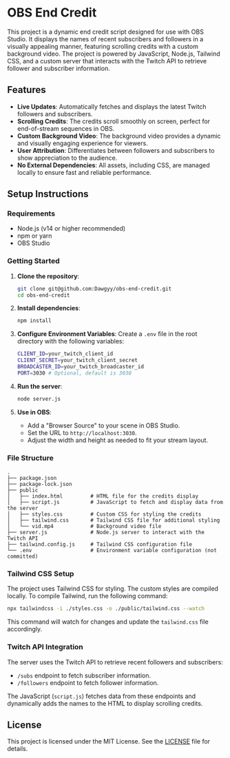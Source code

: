 
# OBS End Credit

This project is a dynamic end credit script designed for use with OBS Studio. It displays the names of recent subscribers and followers in a visually appealing manner, featuring scrolling credits with a custom background video. The project is powered by JavaScript, Node.js, Tailwind CSS, and a custom server that interacts with the Twitch API to retrieve follower and subscriber information.

## Features

- **Live Updates**: Automatically fetches and displays the latest Twitch followers and subscribers.
- **Scrolling Credits**: The credits scroll smoothly on screen, perfect for end-of-stream sequences in OBS.
- **Custom Background Video**: The background video provides a dynamic and visually engaging experience for viewers.
- **User Attribution**: Differentiates between followers and subscribers to show appreciation to the audience.
- **No External Dependencies**: All assets, including CSS, are managed locally to ensure fast and reliable performance.

## Setup Instructions

### Requirements

- Node.js (v14 or higher recommended)
- npm or yarn
- OBS Studio

### Getting Started

1. **Clone the repository**:
   ```sh
   git clone git@github.com:Dawgyy/obs-end-credit.git
   cd obs-end-credit
   ```

2. **Install dependencies**:
   ```sh
   npm install
   ```

3. **Configure Environment Variables**:
   Create a `.env` file in the root directory with the following variables:
   ```sh
   CLIENT_ID=your_twitch_client_id
   CLIENT_SECRET=your_twitch_client_secret
   BROADCASTER_ID=your_twitch_broadcaster_id
   PORT=3030 # Optional, default is 3030
   ```

4. **Run the server**:
   ```sh
   node server.js
   ```

5. **Use in OBS**:
   - Add a "Browser Source" to your scene in OBS Studio.
   - Set the URL to `http://localhost:3030`.
   - Adjust the width and height as needed to fit your stream layout.

### File Structure

```
.
├── package.json
├── package-lock.json
├── public
│   ├── index.html         # HTML file for the credits display
│   ├── script.js          # JavaScript to fetch and display data from the server
│   ├── styles.css         # Custom CSS for styling the credits
│   ├── tailwind.css       # Tailwind CSS file for additional styling
│   └── vid.mp4            # Background video file
├── server.js              # Node.js server to interact with the Twitch API
├── tailwind.config.js     # Tailwind CSS configuration file
└── .env                   # Environment variable configuration (not committed)
```

### Tailwind CSS Setup

The project uses Tailwind CSS for styling. The custom styles are compiled locally. To compile Tailwind, run the following command:

```sh
npx tailwindcss -i ./styles.css -o ./public/tailwind.css --watch
```

This command will watch for changes and update the `tailwind.css` file accordingly.

### Twitch API Integration

The server uses the Twitch API to retrieve recent followers and subscribers:

- `/subs` endpoint to fetch subscriber information.
- `/followers` endpoint to fetch follower information.

The JavaScript (`script.js`) fetches data from these endpoints and dynamically adds the names to the HTML to display scrolling credits.

## License

This project is licensed under the MIT License. See the [LICENSE](LICENSE) file for details.
